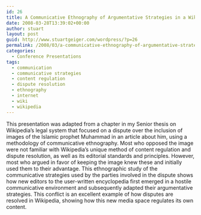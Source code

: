 ```yaml
---
id: 26
title: A Communicative Ethnography of Argumentative Strategies in a Wikipedian Content Dispute
date: 2008-03-28T13:39:02+00:00
author: stuart
layout: post
guid: http://www.stuartgeiger.com/wordpress/?p=26
permalink: /2008/03/a-communicative-ethnography-of-argumentative-strategies-in-a-wikipedian-content-dispute/
categories:
  - Conference Presentations
tags:
  - communication
  - communicative strategies
  - content regulation
  - dispute resolution
  - ethnography
  - internet
  - wiki
  - wikipedia
---
```

This presentation was adapted from a chapter in my Senior thesis on Wikipedia&#8217;s legal system that focused on a dispute over the inclusion of images of the Islamic prophet Muhammad in an article about him, using a methodology of communicative ethnography. Most who opposed the image were not familiar with Wikipedia&#8217;s unique method of content regulation and dispute resolution, as well as its editorial standards and principles. However, most who argued in favor of keeping the image knew these and initially used them to their advantage. This ethnographic study of the communicative strategies used by the parties involved in the dispute shows how new editors to the user-written encyclopedia first emerged in a hostile communicative environment and subsequently adapted their argumentative strategies. This conflict is an excellent example of how disputes are resolved in Wikipedia, showing how this new media space regulates its own content.